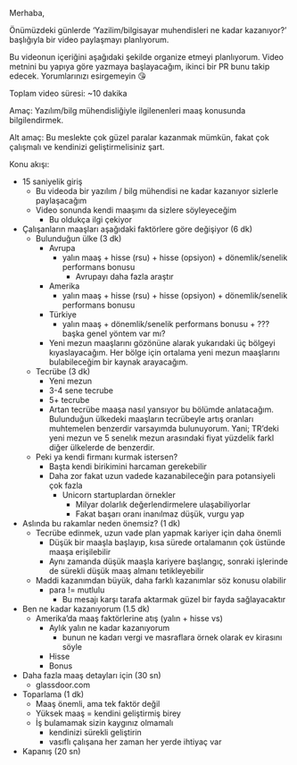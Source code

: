 Merhaba,

Önümüzdeki günlerde ‘Yazilim/bilgisayar muhendisleri ne kadar kazanıyor?’ başlığıyla bir video paylaşmayı planlıyorum.

Bu videonun içeriğini aşağıdaki şekilde organize etmeyi planlıyorum. Video metnini bu yapıya göre yazmaya başlayacağım, ikinci bir PR bunu takip edecek. Yorumlarınızı esirgemeyin 😘

Toplam video süresi: ~10 dakika

Amaç: Yazılım/bilg mühendisliğiyle ilgilenenleri maaş konusunda bilgilendirmek.

Alt amaç: Bu meslekte çok güzel paralar kazanmak mümkün, fakat çok çalışmalı ve kendinizi geliştirmelisiniz şart.

Konu akışı:
* 15 saniyelik giriş
    * Bu videoda bir yazılım / bilg mühendisi ne kadar kazanıyor sizlerle paylaşacağım
    * Video sonunda kendi maaşımı da sizlere söyleyeceğim
        * Bu oldukça ilgi çekiyor
* Çalışanların maaşları aşağıdaki faktörlere göre değişiyor (6 dk)
    * Bulunduğun ülke (3 dk)
        * Avrupa
            * yalın maaş + hisse (rsu) + hisse (opsiyon) + dönemlik/senelik performans bonusu
                * Avrupayı daha fazla araştır 
        * Amerika
            * yalın maaş + hisse (rsu) + hisse (opsiyon) + dönemlik/senelik performans bonusu
        * Türkiye
            * yalın maaş + dönemlik/senelik performans bonusu + ??? başka genel yöntem var mı?
        * Yeni mezun maaşlarını gözönüne alarak yukarıdaki üç  bölgeyi kıyaslayacağım. Her bölge için ortalama yeni mezun maaşlarını bulabileceğim bir kaynak arayacağım.
    * Tecrübe (3 dk)
        * Yeni mezun
        * 3-4 sene tecrube
        * 5+ tecrube
        * Artan tecrübe maaşa nasıl yansıyor bu bölümde anlatacağım. Bulunduğun ülkedeki maaşların tecrübeyle artış oranları muhtemelen benzerdir varsayımda bulunuyorum. Yani; TR’deki yeni mezun ve 5 senelık mezun arasındaki fiyat yüzdelik farkl diğer ülkelerde de benzerdir.
    * Peki ya kendi firmanı kurmak istersen?
        * Başta kendi birikimini harcaman gerekebilir
        * Daha zor fakat uzun vadede kazanabileceğin para potansiyeli çok fazla
            * Unicorn startuplardan örnekler
                * Milyar dolarlık değerlendirmelere ulaşabiliyorlar
                * Fakat başarı oranı inanılmaz düşük, vurgu yap
* Aslında bu rakamlar neden önemsiz? (1 dk)
    * Tecrübe edinmek, uzun vade plan yapmak kariyer için daha önemli
        * Düşük bir maaşla başlayıp, kısa sürede ortalamanın çok üstünde maaşa erişilebilir
        * Aynı zamanda düşük maaşla kariyere başlangıç, sonraki işlerinde de sürekli düşük maaş almanı tetikleyebilir
    * Maddi kazanımdan büyük, daha farklı kazanımlar söz konusu olabilir
        * para != mutlulu
            * Bu mesajı karşı tarafa aktarmak güzel bir fayda sağlayacaktır
* Ben ne kadar kazanıyorum (1.5 dk)
    * Amerika’da maaş faktörlerine atış (yalın + hisse vs)
        * Aylık yalın ne kadar kazanıyorum
            * bunun ne kadarı vergi ve masraflara örnek olarak ev kirasını söyle
        * Hisse
        * Bonus
* Daha fazla maaş detayları için (30 sn)
    * glassdoor.com
* Toparlama (1 dk)
    * Maaş önemli, ama tek faktör değil
    * Yüksek maaş = kendini geliştirmiş birey
    * İş bulamamak sizin kaygınız olmamalı
        * kendinizi sürekli geliştirin
        * vasıflı çalışana her zaman her yerde ihtiyaç var
* Kapanış (20 sn)
